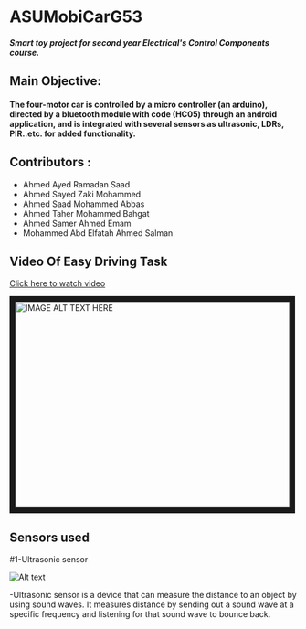 # ASUMobiCarG53
#### *Smart toy project for second year Electrical's Control Components course.*
##  Main Objective:
#### The four-motor car is controlled by a micro controller (an arduino), directed by a bluetooth module with code (HC05) through an android application, and is integrated with several sensors as ultrasonic, LDRs, PIR..etc. for added functionality.
## Contributors :
* Ahmed Ayed Ramadan Saad
* Ahmed Sayed Zaki Mohammed
* Ahmed Saad Mohammed Abbas
* Ahmed Taher Mohammed Bahgat 
* Ahmed Samer Ahmed Emam
* Mohammed Abd Elfatah Ahmed Salman

## Video Of Easy Driving Task
<a href="https://youtu.be/4vemWRW2rcg" target="_blank">Click here to watch video</a>

<a href="https://youtu.be/4vemWRW2rcg" target="_blank"><img src="http://img.youtube.com/vi/4vemWRW2rcg/0.jpg" alt="IMAGE ALT TEXT HERE" width="480" height="360" border="10" /></a>


## Sensors used

#1-Ultrasonic sensor

 ![Alt text](https://image.ibb.co/ePAG9n/29893716_1897928823553560_193104140_o.jpg?raw=true "Title")
 
-Ultrasonic sensor is a device that can measure the distance to an object by using sound waves. It measures distance by sending out a sound wave at a specific frequency and listening for that sound wave to bounce back.
